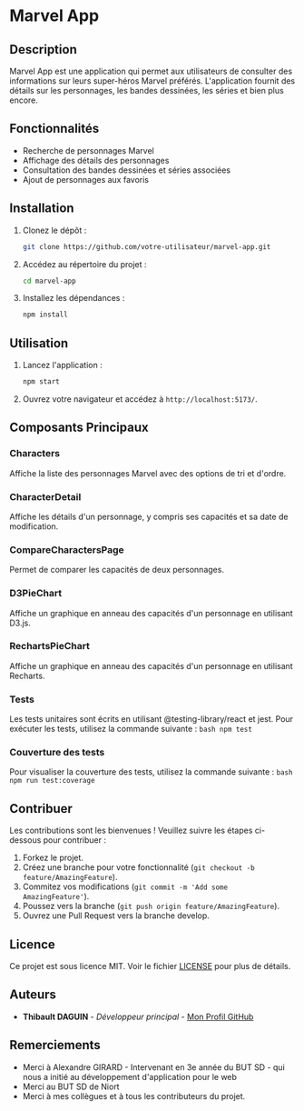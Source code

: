 # Marvel App

## Description
Marvel App est une application qui permet aux utilisateurs de consulter des informations sur leurs super-héros Marvel préférés. L'application fournit des détails sur les personnages, les bandes dessinées, les séries et bien plus encore.

## Fonctionnalités
- Recherche de personnages Marvel
- Affichage des détails des personnages
- Consultation des bandes dessinées et séries associées
- Ajout de personnages aux favoris

## Installation
1. Clonez le dépôt :
    ```bash
    git clone https://github.com/votre-utilisateur/marvel-app.git
    ```
2. Accédez au répertoire du projet :
    ```bash
    cd marvel-app
    ```
3. Installez les dépendances :
    ```bash
    npm install
    ```

## Utilisation
1. Lancez l'application :
    ```bash
    npm start
    ```
2. Ouvrez votre navigateur et accédez à `http://localhost:5173/`.

## Composants Principaux

### Characters
Affiche la liste des personnages Marvel avec des options de tri et d'ordre.

### CharacterDetail
Affiche les détails d'un personnage, y compris ses capacités et sa date de modification.

### CompareCharactersPage
Permet de comparer les capacités de deux personnages.

### D3PieChart
Affiche un graphique en anneau des capacités d'un personnage en utilisant D3.js.

### RechartsPieChart
Affiche un graphique en anneau des capacités d'un personnage en utilisant Recharts.

### Tests
Les tests unitaires sont écrits en utilisant @testing-library/react et jest. Pour exécuter les tests, utilisez la commande suivante :
    ```bash
    npm test
    ```
### Couverture des tests
Pour visualiser la couverture des tests, utilisez la commande suivante :
    ```bash
    npm run test:coverage
    ```

## Contribuer
Les contributions sont les bienvenues ! Veuillez suivre les étapes ci-dessous pour contribuer :
1. Forkez le projet.
2. Créez une branche pour votre fonctionnalité (`git checkout -b feature/AmazingFeature`).
3. Commitez vos modifications (`git commit -m 'Add some AmazingFeature'`).
4. Poussez vers la branche (`git push origin feature/AmazingFeature`).
5. Ouvrez une Pull Request vers la branche develop.

## Licence
Ce projet est sous licence MIT. Voir le fichier [LICENSE](LICENSE) pour plus de détails.

## Auteurs
- **Thibault DAGUIN** - *Développeur principal* - [Mon Profil GitHub](https://github.com/ThibaultDAGUIN/)

## Remerciements
- Merci à Alexandre GIRARD - Intervenant en 3e année du BUT SD - qui nous a initié au développement d'application pour le web
- Merci au BUT SD de Niort
- Merci à mes collègues et à tous les contributeurs du projet.

